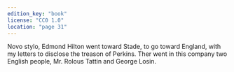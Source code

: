 ```yaml
---
edition_key: "book"
license: "CC0 1.0"
location: "page 31"
---
```

Novo
stylo, Edmond Hilton went toward Stade, to go toward England,
with my letters to disclose the treason of Perkins. Ther went in
this company two English people, Mr. Rolous Tattin and George
Losin.
